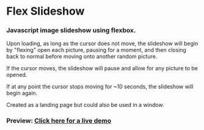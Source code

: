 # Flex Slideshow
### Javascript image slideshow using flexbox.

Upon loading, as long as the cursor does not move, the slideshow will begin by "flexing" open each picture, pausing for a moment, and then closing back to normal before moving onto another random picture.

If the cursor moves, the slideshow will pause and allow for any picture to be opened.

If at any point the cursor stops moving for ~10 seconds, the slideshow will begin again.

Created as a landing page but could also be used in a window.

### Preview: [Click here for a live demo](https://kylbutlr.github.io/flex-slideshow/)
